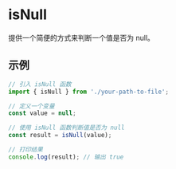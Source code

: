 # isNull

提供一个简便的方式来判断一个值是否为 null。

## 示例

```javascript
// 引入 isNull 函数
import { isNull } from './your-path-to-file';

// 定义一个变量
const value = null;

// 使用 isNull 函数判断值是否为 null
const result = isNull(value);

// 打印结果
console.log(result); // 输出 true
```
